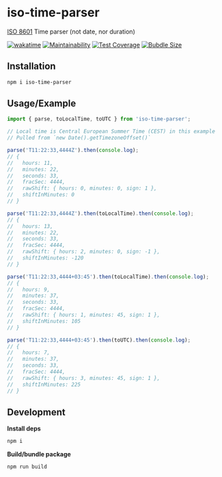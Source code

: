 # iso-time-parser

[ISO 8601](https://www.wikiwand.com/fr/ISO_8601) Time parser (not date, nor duration)

[![wakatime](https://wakatime.com/badge/github/mathix420/iso-time-parser.svg)](https://wakatime.com/badge/github/mathix420/iso-time-parser) [![Maintainability](https://api.codeclimate.com/v1/badges/4bead95feb66403d44c1/maintainability)](https://codeclimate.com/github/mathix420/iso-time-parser/maintainability) [![Test Coverage](https://api.codeclimate.com/v1/badges/4bead95feb66403d44c1/test_coverage)](https://codeclimate.com/github/mathix420/iso-time-parser/test_coverage) [![Bubdle Size](https://badgen.net/bundlephobia/minzip/iso-time-parser)](https://bundlephobia.com/package/iso-time-parser)

## Installation

```bash
npm i iso-time-parser
```

## Usage/Example

```typescript
import { parse, toLocalTime, toUTC } from 'iso-time-parser';

// Local time is Central European Summer Time (CEST) in this example
// Pulled from `new Date().getTimezoneOffset()`

parse('T11:22:33,4444Z').then(console.log);
// {
//   hours: 11,
//   minutes: 22,
//   seconds: 33,
//   fracSec: 4444,
//   rawShift: { hours: 0, minutes: 0, sign: 1 },
//   shiftInMinutes: 0
// }

parse('T11:22:33,4444Z').then(toLocalTime).then(console.log);
// {
//   hours: 13,
//   minutes: 22,
//   seconds: 33,
//   fracSec: 4444,
//   rawShift: { hours: 2, minutes: 0, sign: -1 },
//   shiftInMinutes: -120
// }

parse('T11:22:33,4444+03:45').then(toLocalTime).then(console.log);
// {
//   hours: 9,
//   minutes: 37,
//   seconds: 33,
//   fracSec: 4444,
//   rawShift: { hours: 1, minutes: 45, sign: 1 },
//   shiftInMinutes: 105
// }

parse('T11:22:33,4444+03:45').then(toUTC).then(console.log);
// {
//   hours: 7,
//   minutes: 37,
//   seconds: 33,
//   fracSec: 4444,
//   rawShift: { hours: 3, minutes: 45, sign: 1 },
//   shiftInMinutes: 225
// }
```

## Development

**Install deps**

```bash
npm i
```

**Build/bundle package**

```bash
npm run build
```
